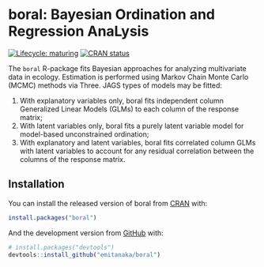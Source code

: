 
<!-- README.md is generated from README.Rmd. Please edit that file -->

# boral: Bayesian Ordination and Regression AnaLysis

<!-- badges: start -->

[![Lifecycle:
maturing](https://img.shields.io/badge/lifecycle-maturing-blue.svg)](https://www.tidyverse.org/lifecycle/#maturing)
[![CRAN
status](https://www.r-pkg.org/badges/version/boral)](https://cran.r-project.org/package=boral)
<!-- badges: end -->

The `boral` R-package fits Bayesian approaches for analyzing
multivariate data in ecology. Estimation is performed using Markov Chain
Monte Carlo (MCMC) methods via Three. JAGS types of models may be
fitted:

1)  With explanatory variables only, boral fits independent column
    Generalized Linear Models (GLMs) to each column of the response
    matrix;
2)  With latent variables only, boral fits a purely latent variable
    model for model-based unconstrained ordination;
3)  With explanatory and latent variables, boral fits correlated column
    GLMs with latent variables to account for any residual correlation
    between the columns of the response matrix.

## Installation

You can install the released version of boral from
[CRAN](https://CRAN.R-project.org) with:

``` r
install.packages("boral")
```

And the development version from [GitHub](https://github.com/) with:

``` r
# install.packages("devtools")
devtools::install_github("emitanaka/boral")
```
